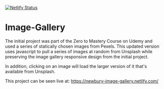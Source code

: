 [![Netlify Status](https://api.netlify.com/api/v1/badges/6d58d0f9-39ab-4858-ae7e-700692347c0a/deploy-status)](https://app.netlify.com/sites/newbury-image-gallery/deploys)

# Image-Gallery

The initial project was part of the Zero to Mastery Course on Udemy and used a series of statically chosen images from Pexels. This updated version uses javascript to pull a series of images at random from Unsplash while preserving the image gallery responsive design from the initial project.

In addition, clicking on an image will load the larger version of it that's available from Unsplash.

This project can be seen live at: https://newbury-image-gallery.netlify.com/
